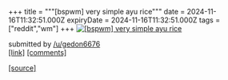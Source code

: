 +++
title = """[bspwm] very simple ayu rice"""
date = 2024-11-16T11:32:51.000Z
expiryDate = 2024-11-16T11:32:51.000Z
tags = ["reddit","wm"]
+++
[![[bspwm] very simple ayu rice](https://preview.redd.it/02ogac8x191e1.png?width=640&crop=smart&auto=webp&s=1ac8e9298f28ef21b1a3fc0a79754fcb99267a23 "[bspwm] very simple ayu rice")](https://www.reddit.com/r/unixporn/comments/1gslflc/bspwm_very_simple_ayu_rice/)

submitted by [/u/gedon6676](https://www.reddit.com/user/gedon6676)  
[\[link\]](https://i.redd.it/02ogac8x191e1.png) [\[comments\]](https://www.reddit.com/r/unixporn/comments/1gslflc/bspwm_very_simple_ayu_rice/)

[[source]](https://www.reddit.com/r/unixporn/comments/1gslflc/bspwm_very_simple_ayu_rice/)
